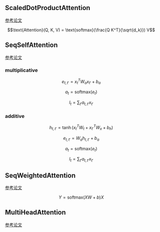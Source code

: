 


## ScaledDotProductAttention
[参考论文](https://arxiv.org/pdf/1706.03762.pdf)

$$\text{Attention}(Q, K, V) = \text{softmax}(\frac{Q K^T}{\sqrt{d_k}}) V$$

## SeqSelfAttention
[参考论文](https://arxiv.org/pdf/1806.01264.pdf)

### multiplicative
$$e_{t, t'} = x_t^T W_a x_{t'} + b_a$$

$$a_{t} = \text{softmax}(e_t)$$

$$l_t = \sum_{t'} a_{t, t'} x_{t'}$$

### additive
$$h_{t, t'} = \tanh(x_t^T W_t + x_{t'}^T W_x + b_h)$$

$$e_{t, t'} = W_a h_{t, t'} + b_a$$

$$a_{t} = \text{softmax}(e_t)$$

$$l_t = \sum_{t'} a_{t, t'} x_{t'}$$


## SeqWeightedAttention
[参考论文](https://arxiv.org/pdf/1708.00524.pdf)

$$Y = \text{softmax}(XW + b) X$$


## MultiHeadAttention
[参考论文](https://arxiv.org/pdf/1706.03762.pdf)




